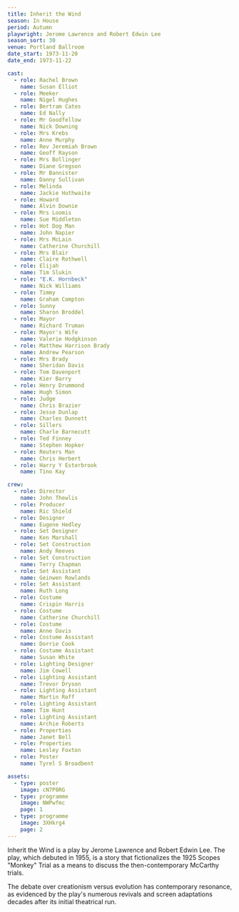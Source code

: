 ```yaml
---
title: Inherit the Wind
season: In House
period: Autumn
playwright: Jerome Lawrence and Robert Edwin Lee
season_sort: 30
venue: Portland Ballroom
date_start: 1973-11-20
date_end: 1973-11-22

cast:
  - role: Rachel Brown
    name: Susan Elliot
  - role: Meeker
    name: Nigel Hughes
  - role: Bertram Cates
    name: Ed Nally
  - role: Mr Goodfellow
    name: Nick Downing
  - role: Mrs Krebs
    name: Anne Murphy
  - role: Rev Jeremiah Brown
    name: Geoff Rayson
  - role: Mrs Bollinger
    name: Diane Gregson
  - role: Mr Bannister
    name: Danny Sullivan
  - role: Melinda
    name: Jackie Huthwaite
  - role: Howard
    name: Alvin Downie
  - role: Mrs Loomis
    name: Sue Middleton
  - role: Hot Dog Man
    name: John Napier
  - role: Mrs McLain
    name: Catherine Churchill
  - role: Mrs Blair
    name: Claire Rothwell
  - role: Elijah
    name: Tim Slukin
  - role: "E.K. Hornbeck"
    name: Nick Williams
  - role: Timmy
    name: Graham Compton
  - role: Sunny
    name: Sharon Broddel
  - role: Mayor
    name: Richard Truman
  - role: Mayor's Wife
    name: Valerie Hodgkinson
  - role: Matthew Harrison Brady
    name: Andrew Pearson
  - role: Mrs Brady
    name: Sheridan Davis
  - role: Tom Davenport
    name: Kier Barry
  - role: Henry Drummond
    name: Hugh Simon
  - role: Judge
    name: Chris Brazier
  - role: Jesse Dunlap
    name: Charles Dunnett
  - role: Sillers
    name: Charle Barnecutt
  - role: Ted Finney
    name: Stephen Hopker
  - role: Reuters Man
    name: Chris Herbert
  - role: Harry Y Esterbrook
    name: Tino Kay

crew:
  - role: Director
    name: John Thewlis
  - role: Producer
    name: Ric Shield
  - role: Designer
    name: Eugene Hedley
  - role: Set Designer
    name: Ken Marshall
  - role: Set Construction
    name: Andy Reeves
  - role: Set Construction
    name: Terry Chapman
  - role: Set Assistant
    name: Geinwen Rowlands
  - role: Set Assistant
    name: Ruth Long
  - role: Costume
    name: Crispin Harris
  - role: Costume
    name: Catherine Churchill
  - role: Costume 
    name: Anne Davis
  - role: Costume Assistant
    name: Dorrie Cook
  - role: Costume Assistant
    name: Susan White
  - role: Lighting Designer
    name: Jim Cowell
  - role: Lighting Assistant
    name: Trevor Dryson
  - role: Lighting Assistant
    name: Martin Roff
  - role: Lighting Assistant
    name: Tim Hunt
  - role: Lighting Assistant
    name: Archie Roberts
  - role: Properties
    name: Janet Bell
  - role: Properties
    name: Lesley Foxton
  - role: Poster
    name: Tyrel S Broadbent

assets:
  - type: poster
    image: cN7P8RG
  - type: programme
    image: NWPwfmc
    page: 1
  - type: programme
    image: 3XHkrg4
    page: 2
---
```


Inherit the Wind is a play by Jerome Lawrence and Robert Edwin Lee. The play, which debuted in 1955, is a story that fictionalizes the 1925 Scopes "Monkey" Trial as a means to discuss the then-contemporary McCarthy trials.

The debate over creationism versus evolution has contemporary resonance, as evidenced by the play's numerous revivals and screen adaptations decades after its initial theatrical run.
